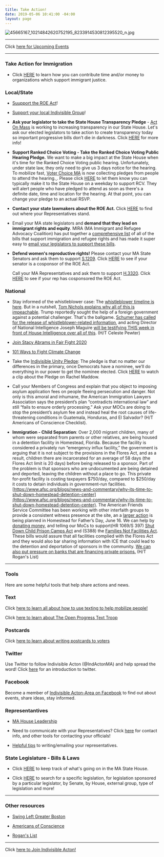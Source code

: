 ```yaml
---
title: Take Action!
date: 2019-05-06 10:41:00 -04:00
layout: page
---
```


![45665167_10214842620752195_8233914530812395520_n.jpg](/uploads/45665167_10214842620752195_8233914530812395520_n.jpg)

---

Click [here for Upcoming Events](http://www.indivisibleacton.org/events/upcoming-events.html)

---

### Take Action for Immigration

* Click [HERE](http://www.indivisibleacton.org/events/support-immigration-justice.html) to learn how you can contribute time and/or money to organizations which support immigrant justice.

### Local/State

* [Suupport the ROE Act](http://www.indivisibleacton.org/2019/09/23/support-the-roe-act.html)!

* [Support your local Indivisible Group](http://www.indivisibleacton.org/2019/09/17/support-your-local-indivisible-group.html)!

* **Ask your legislator to take the State House Transparency Pledge** - [Act On Mass](https://www.actonmass.org/?fbclid=IwAR2cSOj7LMK6jSofTR_6L1eEY2hRU1RsRm9lEmXC2r6jMfsPUy8jjzELYrU) is working to increasing transparency in our State House.  Let's ask our elected legislators to take action to create transparency today so important progressive bills don’t die in darkness. Click [HERE](https://www.actonmass.org/pledge?fbclid=IwAR2cSOj7LMK6jSofTR_6L1eEY2hRU1RsRm9lEmXC2r6jMfsPUy8jjzELYrU) for more info!

* **Support Ranked Choice Voting - Take the Ranked Choice Voting Public Hearing Pledge.** We want to make a big impact at the State House when it's time for the Ranked Choice Voting public hearing. Unfortunately, under state law, they only need to give us 3 days notice for the hearing. To mobilize fast, [Voter Choice MA](https://u1584542.ct.sendgrid.net/mpss/c/DwE/ni0YAA/t.2rz/_kZsxCUeRUe-S5X2e7jKfQ/h13/eAc2-2B5JiIBe4Rx1zyL0vRFZ-2BCAy5NzuyrMQ4Uat-2FTWSv9St6JZSxWQsg1QARQ9n3kgJ8DWf38uwiC6mfIgGNW-2BQw1jHYaJaqz1nKHYmr862F9vzhSxZK81aZUfHbvwo8NHeDeAznLWTywufkiJg06Gyg-2FuE7Y3QU9CGwbU-2BtCF1DfnmX2Pz7KeDwYRM1J7wyc6-2BwzzpmnPjDsEIi3ZSuws1b31QE62dR7K5kfQNzfG84aqmRc89wA6LkSJS8U7RMJte132fcUM3o-2BxEUWYktwg5h5rjDZPhS1e6LivNM25E6TehZ5WpLHxqCnMD4W8DX5qcGK-2FXXjpV4wmFP34medyY3oY-2FIQdS-2BhD9lcVk6qvT-2BNLAeyTBy1FGWVqRK2tsqWNTIKviNqu3jsCR5Zp6LJw-3D-3D) is now collecting pledges from people to attend the hearing.[ ](https://u1584542.ct.sendgrid.net/mpss/c/DwE/ni0YAA/t.2rz/_kZsxCUeRUe-S5X2e7jKfQ/h14/eAc2-2B5JiIBe4Rx1zyL0vRFZ-2BCAy5NzuyrMQ4Uat-2FTWSv9St6JZSxWQsg1QARQ9n3kgJ8DWf38uwiC6mfIgGNW-2BQw1jHYaJaqz1nKHYmr861UXI1A84E5Y1gn6bu9NCQijyW3FZgroCCi5kmCfXd9lNJVM1LBJd-2F2VU-2F-2BsNxlaPs3ux7EZH0alx8gQwiVo4n4ys5gurBlHnQuhB7QJQ7YkOatmWrCkr2juGCeGfR-2FO6MPjR4I06xLzoOpgRV8aJ56eUiLUtnvPFxBkWAAXs9oYgs9EiQO3Gnf66ShdFy3fraxWsrP26vrxjtxAJ-2FHCN6O7Pvvk-2BMpB966fF1PmxI1A3c2bjJbB7wHrUZPQcTJmUvKhE5dtAbRZT6lpzv9qLlU7AWGiwWdI60F6eXBSjjkcA-3D-3D).  Please click [HERE](https://u1584542.ct.sendgrid.net/mpss/c/DwE/ni0YAA/t.2rz/_kZsxCUeRUe-S5X2e7jKfQ/h15/eAc2-2B5JiIBe4Rx1zyL0vRFZ-2BCAy5NzuyrMQ4Uat-2FTWSv9St6JZSxWQsg1QARQ9n3kgJ8DWf38uwiC6mfIgGNW-2BQw1jHYaJaqz1nKHYmr860zAAsGvtpz8Mv8dohhEWQKFlc25tCWaiJEve75l44xwt-2FQYQPvf4fK-2B8O0dFkJqyeLSOJdhZe-2BWl5uZuJWl7jQShUWOh12yG-2Fz0YWaVPzG0GaPWEQqx45AOpVCl9w7bdTelXQ9Ovt69tlEwL0Rub-2FJ-2FKBeT3RZUkbiRl-2BfCWPicaeACJMGJqU2Yo7OwKYiOHGV2q25NAsPXNEfwbkeXDGlPOV8jLEBw3CpHwKqIWE26I1b0OaZI05HFqYd7UQyYNOX3HBbQspzY-2FIlo-2F3qhFH5gnuDcXAE3H9nMFy9UEozJQ-3D-3D) to let them know you can typically make it to the State House on a weekday to support RCV. They will alert people who have pledged to attend as soon as there's a definite date, time and location for the hearing. At that point, you can change your pledge to an actual RSVP.

* **Contact your state lawmakers about the ROE Act.** Click [HERE](https://www.plannedparenthoodaction.org/planned-parenthood-advocacy-fund-massachusetts-inc/issues/roe-act/roe-act-cosponsors?fbclid=IwAR3q0MsBefpFWEW9kq8vl7sAzzeRyE0iTAZDauZjxpP9ocIvGDyvEDc_CLQ) to find out where your Representatives stand.

* Email your MA state legislators and **demand that they lead on immigrant rights and equity**. MIRA (MA Immigrant and Refugee Advocacy Coalition) has put together a [comprehensive list](https://mailchi.mp/miracoalition/action-alert-lets-build-momentum-for-our-2019-priority-bills?e=baa65bb0e1&link_id=16&can_id=9a7cc198611ac2a74f284fdda8e14f7e) of all of the bills that support immigration and refugee rights and has made it super easy to [email your legislators to support these bills](https://p2a.co/96apnIc?link_id=17&can_id=9a7cc198611ac2a74f284fdda8e14f7e).


* **Defend women's reproductive rights!** Please contact your MA State Senators and ask them to support [S.1209](https://malegislature.gov/Bills/191/SD109).  Click [HERE](https://www.plannedparenthoodaction.org/planned-parenthood-advocacy-fund-massachusetts-inc/issues/roe-act/roe-act-cosponsors) to see if your senator is a cosponsor of the ROE Act.

  Call your MA Representatives and ask them to support [H.3320](https://malegislature.gov/Bills/191/H3320).  Click [HERE](https://www.plannedparenthoodaction.org/planned-parenthood-advocacy-fund-massachusetts-inc/issues/roe-act/roe-act-cosponsors#house) to see if your rep has cosponsored the ROE Act.

### National

* Stay informed of the whistleblower case: The [whistleblower timeline is here](https://u1584542.ct.sendgrid.net/mps2/c/EgE/ni0YAA/t.2vb/5p6KkSdFRsWt3AlKwe2C9A/h12/XFi-2F0rVs9p842PWp8U4wjMiQXG8wmMqChiAGp-2Blb1Z6rblOg0X7z9kZFF34y3k8fc8g9NZQRkzIsVmwgULc3hXVOlTZTjTvtCs9dwiLuzMh672QR5Xw7P65Vz-2BWB9I6uIgKYZ6ew3VvlgyeIRsLYug07TYYCDnSwL-2BPwf1tXuGX2bR2kkizPIRo9zq-2FlnQdE33o7L8zK2V9Jyv0p1Qp7HnSDclJ4f-2BHs7O8IlkXeOcUEa6qVfCOMiIKb7sFMtepTyWKVy2bi4PbHscweNO70OETMSZLOvbpn-2BOPTlfWsdGwM3aTISHWnElC8HicPIiIVL8xO4R0hB-2BA8ZKUz2XoY5uUGiajFfKgJ94WqgFxg8oVjcAisflX-2BXPbWEaBOhR61ZSwA0LaM7Ks5lrkihztxBqI851kVovVgQ9P2bjbyu4n-2B0pfWQTHPBh183s7bLHgFBvSE97LaWZNSBu-2BQOtWT8nMzE9W9xtFh1Sdv2hudKT3Sy-2BtTV8fTRD4-2F9nvBEpMGkt3xOZpTUo3R-2BeBLboWgyLfXRnn53jepujLFybzs6i8-3D/IEQ1). But in a nutshell, [Tom Nichols explains why all of this is impeachable](https://u1584542.ct.sendgrid.net/mps2/c/EgE/ni0YAA/t.2vb/5p6KkSdFRsWt3AlKwe2C9A/h13/XFi-2F0rVs9p842PWp8U4wjMiQXG8wmMqChiAGp-2Blb1Z6rblOg0X7z9kZFF34y3k8fc8g9NZQRkzIsVmwgULc3hXZ9O0wrd-2BOz5r17Eu1xav0gPnEkIoxT7x-2Bs7xq5tXz-2BpXaP0g96g2ysbo4ZDhBy5gGYGpZ-2FcMj45fBAXs4Ui-2BFg-2FNF1LRPH1CJq2OtMbb3Vc6fferFTjvwFesLhxl4BwA4YblC6vYYr9-2Fk7573wTzUwtb-2FhHRmMFKsStOKvGpydxmI-2FrY4JyKUYT5q-2BJJCsN6GLvfIJC6MaSREoTAj35YddNqz-2FkqccRXEa0A-2FszrS3RmO56ZvY6rxVni7cm2wUFtEioiUVdwR4r1w1dwx64ynsyPyrHjTtbCYTQHqAJwjP5jYEfnzyyzNGaeNL5olRfvkGGkxy6hfwB3-2FWLU1Gf4BEsdvCIBd8cSkatT5W9Q1eChfr7UvHkQ2lqsR2twsmERtdVvG9NydSlzMOxUEOBIKVRnA2qErgRwz-2B3sXmY5t2eLrKzaW-2B-2Fr3cNW-2B5ylYYew-3D-3D/w93K). Trump reportedly sought the help of a foreign government against a potential challenger. That's the ballgame. [Schumer has called for the release of whistleblower-related information](https://u1584542.ct.sendgrid.net/mps2/c/EgE/ni0YAA/t.2vb/5p6KkSdFRsWt3AlKwe2C9A/h14/XFi-2F0rVs9p842PWp8U4wjMiQXG8wmMqChiAGp-2Blb1Z6rblOg0X7z9kZFF34y3k8fc8g9NZQRkzIsVmwgULc3hfmZVCOMJ7f3KT4cMRpkLNC-2FjFqn9B9tY-2FjEBwDVcuKQqxDYqQt8myZt2HeoVdDAlt62repDsuuGsJ2P4ZOA0vzJdbrvm4VKLUKGctnyd3qyLUPhmJUeNVKGDYkoW3EiUaMyIPeLc-2FRnSyb3FcfsCHsQsG04yCUD0QdQkN8ExzAknDQzSWAsbFibunBXgue0KvKbYEotIepq2BgRPnrIPa6n3OyD-2Bo7K0vzLYzTgAwkqbDQYjVNjl53C8Irb-2B1BEvcSZKMP1QJh6HLK56nEzjlOJd-2BhdQ0czYNvLu8aWbuDy-2F-2FyPqjQ8L4DK8l51quMJsd3-2BNlcDBVhjAGpspGKZLrbzcRfkkaRVYqcbGr-2B5OPPJDazB8-2Fd34kcu030VfU30v7fo2Z1-2BWIWd1WXOWtOBTNc-3D/kJQ_), and acting Director of National Intelligence Joseph Maguire [will be testifying THIS week in front of House Intelligence over all of this](https://u1584542.ct.sendgrid.net/mps2/c/EgE/ni0YAA/t.2vb/5p6KkSdFRsWt3AlKwe2C9A/h15/XFi-2F0rVs9p842PWp8U4wjMiQXG8wmMqChiAGp-2Blb1Z6rblOg0X7z9kZFF34y3k8fc8g9NZQRkzIsVmwgULc3hV3JtOE2-2Brs8pZuK16B7hW-2FMp0xiTK0mYrNV0Mw29JwUo-2B6SHkJaaFKt2BHZfN0jI8POv8lTOfsW4e-2FevnZn4vWOyJ0ZK3FlMKC23YDDb7VSEeDSCzdXCzb64ZaLxug4WxBZq5w81rxA3Fai6tZvud-2BGOgpyr0geQy3cskQQNOu91KFSKE9MJq4lTOz-2FNPwH-2FNz4Nb4Dfb-2Fcu9Wq-2F-2FeN0yeLW0BS7PiGjeH2zaaNX5kc1-2FgUaGVF1UXQDdhM0-2BSgN92-2FBsOl2qrAstUIte2gTQSQN-2B9vTxAkA0Kdjxkn113QOTEn66gWNY5MSfR8lrmSj2JAdRNPb2ddNGMWYHDGkcrRC-2F5-2BIG6mBQJuYEHyAY5FuiQPG1Dbr3lTe-2BvowNbNNHO0wN2-2Bmsi9BiREhiGWwrE-3D/44or). (H/T Celeste Pewter)  

* [Join Stacy Abrams in Fair Fight 2020](https://fairfight.com/fair-fight-2020/)  

* [101 Ways to Fight Climate Change](https://www.curbed.com/2017/6/7/15749900/how-to-stop-climate-change-actions)  


* Take the [Indivisible Unity Pledge](http://pledge.indivisible.org): The pledge is that no matter our differences in the primary, once Democrats have a nominee, we’ll do everything in our power to get the nominee elected.  Click [HERE](https://www.youtube.com/watch?v=HojK7c7X3WE&link_id=18&can_id=9a7cc198611ac2a74f284fdda8e14f7e&source=email-2019-5-7-indivisible-acton-weekly-newsletter&email_referrer=email_540613&email_subject=2019-5-7-indivisible-acton-weekly-newsletter) to watch a clip about the Pledge on Rachel Maddow.


* Call your Members of Congress and explain that you object to imposing asylum application fees on people fleeing persecution and danger. Not only is this amoral and inhumane, the American Immigration Lawyers Association says the president’s plan “contradicts international law” and still “fails to ensure orderly processing.” Ask your MOCs are doing to stop the president’s asylum fee and instead heal the root causes of life-threatening conditions in Guatemala, Honduras, and El Salvador? (H/T Americans of Conscience Checklist).

* **Immigration - Child Separation**:   Over 2,000 migrant children, many of whom were separated from parents or other relatives, are being housed in a detention facility in Homestead, Florida.  Because the facility is considered a privately run “emergency influx facility,” the government is arguing that it is not subject to the provisions in the Flores Act, and as a result, children there are incarcerated for an average of 58 days (the Flores Act limit is 20 days) before being released to a sponsor. Part of the problem is that sponsors who are undocumented are being detained and deported, leaving the children without a place to go. This private for-profit facility is costing taxpayers $750/day, compared to $250/day it costs to detain individuals in government-run facilities. [https://www.afsc.org/blogs/news-and-commentary/why-its-time-to-shut-down-homestead-detention-center](https://www.afsc.org/blogs/news-and-commentary/why-its-time-to-shut-down-homestead-detention-center). The American Friends Service Committee has been working with other interfaith groups to provide a consistent witness presence at the site, an a [larger action](https://migrantjustice.afsc.org/) is being planned in Homestead for Father’s Day, June 16.  We can help by [donating money](https://www.gofundme.com/witness-tornillo-homestead?fbclid=IwAR18JFq_n9Xa16N6REQqsYk6o6sfI3rooJorD8-xeYgCjeOhNcDb20j5ev0), and telling our MoCs to support(HR 1069/S 397) [Shut Down Child Prison Camps Act](https://www.congress.gov/bill/116th-congress/house-bill/1069) and (S388) the [Families Not Facilities Act](https://www.congress.gov/bill/116th-congress/senate-bill/388?q=%7B%22search%22%3A%5B%22S388%22%5D%7D&s=5&r=1).  These bills would assure that all facilities complied with the Flores Act and they would also bar sharing information with ICE that could lead to the detention and deportation of sponsors in the community.  [We can also put pressure on banks that are financing private prisons.](https://www.miamiherald.com/news/local/immigration/article230326379.html?fbclid=IwAR13fQmVWSd8Q09dJVNaRxEfdEwjSv1UPoA_9NspW5ZYTHIBuTSy7PLu12w)  (H/T Rogan's List)

---

### Tools

Here are some helpful tools that help share actions and news.

### Text

Click [here to learn all about how to use texting to help mobilize people!](https://docs.google.com/document/d/1PvjgTv0y5wthNdlEJeMkg6K3hE4HOoeRAgTfFO2PSQM)

Click [here to learn about The Open Progress Text Troop](https://www.openprogress.com/text-troop)

### Postcards

Click [here to learn about writing postcards to voters](http://www.postcardstovoters.org)

### Twitter

Use Twitter to follow Indivisible Acton (@IndActonMA) and help spread the word!  Click [here](https://drive.google.com/file/d/0BwLIGG6Uwnr_Y0h2a3EwS0hiWTF6dHNkLXR1OUZMOGhibHpr/view) for an  introduction to twitter.

### Facebook

Become a member of [Indivisible Acton-Area on Facebook](https://www.facebook.com/groups/indivisibleacton) to find out about events, share ideas, stay informed.

### Representantives

* [MA House Leadership](https://malegislature.gov/Legislators/Leadership)  

* Need to communicate with your Representatives?  Click [here](http://www.indivisibleacton.org/2018-ma-state-primary.html) for contact info, and other tools for contacting your officials!

* [Helpful tips](https://docs.google.com/document/d/1vKG49nreg_Y2_xr2dzYfwcPF4KOFvGRoX6caxWKrMUQ/)  to writing/emailing your representatives.

### State Legislature - Bills & Laws

* Click [HERE](https://www.actonmass.org) to keep track of what's going on in the MA State House.

* Click [HERE](https://malegislature.gov/Bills/Search) to search for a specific legislation, for legislation sponsored by a particular legislator, by Senate, by House, external group, type of legislation and more!

---

### Other resources

* [Swing Left Greater Boston](https://swingleftboston.org)

* [Americans of Conscience](https://americansofconscience.com)

* [Rogan's List](http://roganslist.blogspot.com)

---

Click [here to Join Indivisible Acton!](https://actionnetwork.org/forms/join-indivisible-acton?source=direct_link&referrer=group-indivisible-acton)